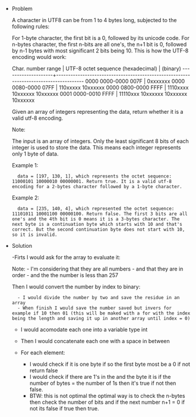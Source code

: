 
- Problem 

	A character in UTF8 can be from 1 to 4 bytes long, subjected to the following rules:

	For 1-byte character, the first bit is a 0, followed by its unicode code.
	For n-bytes character, the first n-bits are all one's, the n+1 bit is 0, followed by n-1 bytes with most significant 2 bits being 10.
	This is how the UTF-8 encoding would work:

	Char. number range | UTF-8 octet sequence
	(hexadecimal) | (binary)
	--------------------+--------------------------------------------------------------------------------------	
	0000 0000-0000 007F | 0xxxxxxx 0000 0080-0000 07FF | 110xxxxx 10xxxxxx 0000 0800-0000 FFFF | 1110xxxx 10xxxxxx 10xxxxxx 0001 0000-0010 FFFF | 11110xxx 10xxxxxx 10xxxxxx 10xxxxxx

	Given an array of integers representing the data, return whether it is a valid utf-8 encoding.

	Note:
	
	The input is an array of integers. Only the least significant 8 bits of each integer is used to store the data. This means each integer represents only 1 byte of data.

	Example 1:

		data = [197, 130, 1], which represents the octet sequence: 11000101 10000010 00000001. Return true. It is a valid utf-8 encoding for a 2-bytes character followed by a 1-byte character.

	Example 2:

		data = [235, 140, 4], which represented the octet sequence: 11101011 10001100 00000100. Return false. The first 3 bits are all one's and the 4th bit is 0 means it is a 3-bytes character. The next byte is a continuation byte which starts with 10 and that's correct. But the second continuation byte does not start with 10, so it is invalid.

- Solution

	-Firts I would ask for the array to evaluate it:
	
	Note: 
		- I'm considering that they are all numbers
		- and that they are in order
		- and the the number is less than 257

	Then I would convert the number by index to binary:
	
		- I would divide the number by two and save the residue in an array
		- When finish I would save the number saved but invers for example if 10 then 01 (this will be maked with a for with the index being the length and saving it up in another array until index = 0)

	- I would acomodate each one into a variable type int

	- Then I would concatenate each one with a space in between

	- For each element:

		- I would check if it is one byte if so the first byte most be a 0 if not return false
		- I would check if there are 1's in the and the byte it is if the number of bytes = the number of 1s then it's true if not then false.
		- BTW: this is not optimal the optimal way is to check the n-bytes then check the number of bits and if the next number n+1 = 0 if not its false if true then true.
	
 	

